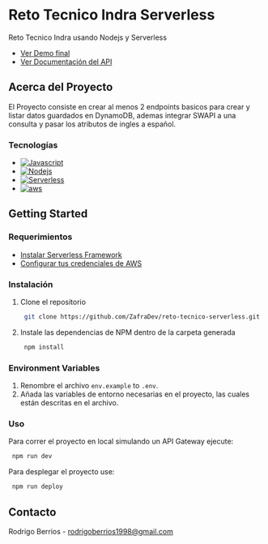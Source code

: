 # Reto Tecnico Indra Serverless

Reto Tecnico Indra usando Nodejs y Serverless

* [Ver Demo final](https://8ojagcyt0i.execute-api.us-east-1.amazonaws.com)
* [Ver Documentación del API](https://8ojagcyt0i.execute-api.us-east-1.amazonaws.com/swagger)

## Acerca del Proyecto

El Proyecto consiste en crear al menos 2 endpoints basicos para crear y listar datos guardados en DynamoDB, ademas integrar SWAPI a una consulta y pasar los atributos de ingles a español.

### Tecnologías

* [![Javascript][Javascript-logo]][Javascript-url]
* [![Nodejs][Nodejs-logo]][Nodejs-url]
* [![Serverless][serverless-logo]][serverless-url]
* [![aws][aws-logo]][aws-url]

## Getting Started

### Requerimientos

* [Instalar Serverless Framework](https://www.serverless.com/framework/docs/getting-started)
* [Configurar tus credenciales de AWS](https://www.serverless.com/framework/docs/providers/aws/guide/credentials)

### Instalación

1. Clone el repositorio

   ```sh
    git clone https://github.com/ZafraDev/reto-tecnico-serverless.git
   ```

2. Instale las dependencias de NPM dentro de la carpeta generada

   ```sh
    npm install
   ```

### Environment Variables

1. Renombre el archivo `env.example` to `.env`.
2. Añada las variables de entorno necesarias en el proyecto, las cuales están descritas en el archivo.

### Uso

Para correr el proyecto en local simulando un API Gateway ejecute:

```sh
 npm run dev
```

Para desplegar el proyecto use:

```sh
 npm run deploy
```

## Contacto

Rodrigo Berrios - rodrigoberrios1998@gmail.com

[Javascript-logo]: https://img.shields.io/badge/javascript-F0DB4F?style=for-the-badge&logo=javascript&logoColor=black
[Javascript-url]: https://javascript.com/
[serverless-logo]: https://img.shields.io/badge/serverless-FD5750?style=for-the-badge&logo=serverless&logoColor=white
[serverless-url]: https://www.serverless.com
[Nodejs-logo]: https://img.shields.io/badge/node.js-2C682C?style=for-the-badge&logo=node.js&logoColor=white
[Nodejs-url]: https://nodejs.dev
[aws-logo]: https://img.shields.io/badge/AWS-232F3E?style=for-the-badge&logo=amazon-aws&logoColor=white
[aws-url]: https://aws.amazon.com/es

